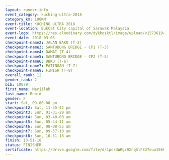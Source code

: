 ```yaml
--- 
layout: runner-info 
event_category: kuching-ultra-2018 
category_km: 100KM 
event-title: KUCHING ULTRA 2018 
event-location: BukCat City capital of Sarawak Malaysia 
event-logo: https://res.cloudinary.com/dykbosktl/image/upload/v1573619473/Logo/kuching-ultra-2018-logo_tlpvm5.png 
event-date: 2018-03-03 
checkpoint-name2: JALAN BAKO (T-2) 
checkpoint-name3: SANTUBONG BRIDGE - CP1 (T-3) 
checkpoint-name4: DAMAI (T-4) 
checkpoint-name5: SANTUBONG BRIDGE - CP2 (T-5) 
checkpoint-name6: DBKU (T-6) 
checkpoint-name7: PATINGAN (T-7) 
checkpoint-name8: FINISH (T-8) 
overall_rank: 12
gender_rank: 2
bib: 10079
first_name: Marjilah
last_name: Rebid
gender: F
start: Sat, 09-00-00 pm
checkpoint2: Sat, 11-35-42 pm
checkpoint3: Sun, 01-31-29 am
checkpoint4: Sun, 03-40-00 am
checkpoint5: Sun, 05-44-11 am
checkpoint6: Sun, 08-08-55 am
checkpoint7: Sun, 09-57-10 am
checkpoint8: Sun, 10-51-18 am
finish: 13-51-18
status: FINISHER
certificate: https://drive.google.com/file/d/1pcrdWRgc9XnqSlFE37ouu198KpPKu50g/view?usp=sharing
--- 
```

